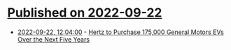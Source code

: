 # [Published on 2022-09-22](index.md)

* [2022-09-22, 12:04:00](https://soylentnews.org/article.pl?sid=22/09/21/1421253&from=rss) - [Hertz to Purchase 175,000 General Motors EVs Over the Next Five Years](https://soylentnews.org/article.pl?sid=22/09/21/1421253&from=rss)
